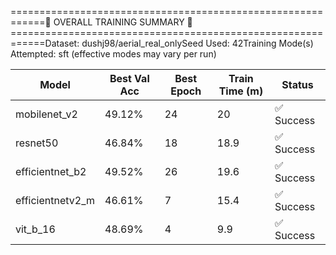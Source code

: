 
============================================================🏁 OVERALL TRAINING SUMMARY 🏁============================================================Dataset: dushj98/aerial_real_onlySeed Used: 42Training Mode(s) Attempted: sft (effective modes may vary per run)

| Model            | Best Val Acc   |   Best Epoch |   Train Time (m) | Status     |
|------------------|----------------|--------------|------------------|------------|
| mobilenet_v2     | 49.12%         |           24 |             20   | ✅ Success |
| resnet50         | 46.84%         |           18 |             18.9 | ✅ Success |
| efficientnet_b2  | 49.52%         |           26 |             19.6 | ✅ Success |
| efficientnetv2_m | 46.61%         |            7 |             15.4 | ✅ Success |
| vit_b_16         | 48.69%         |            4 |              9.9 | ✅ Success |